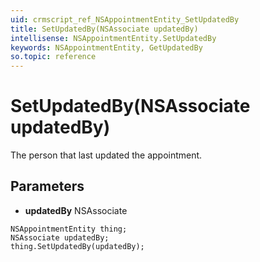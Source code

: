 ```yaml
---
uid: crmscript_ref_NSAppointmentEntity_SetUpdatedBy
title: SetUpdatedBy(NSAssociate updatedBy)
intellisense: NSAppointmentEntity.SetUpdatedBy
keywords: NSAppointmentEntity, GetUpdatedBy
so.topic: reference
---
```


# SetUpdatedBy(NSAssociate updatedBy)

The person that last updated the appointment.

## Parameters

* **updatedBy** NSAssociate

```crmscript
NSAppointmentEntity thing;
NSAssociate updatedBy;
thing.SetUpdatedBy(updatedBy);
```


